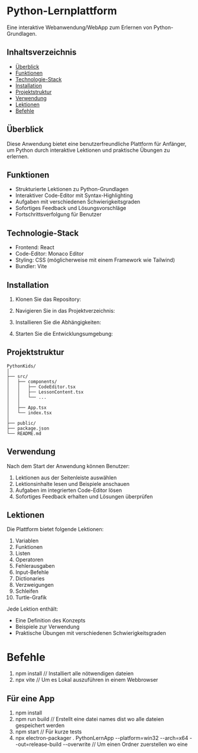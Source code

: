 # Python-Lernplattform

Eine interaktive Webanwendung/WebApp zum Erlernen von Python-Grundlagen.

## Inhaltsverzeichnis

- [Überblick](#überblick)
- [Funktionen](#funktionen)
- [Technologie-Stack](#technologie-stack)
- [Installation](#installation)
- [Projektstruktur](#projektstruktur)
- [Verwendung](#verwendung)
- [Lektionen](#lektionen)
- [Befehle](#befehle)

## Überblick

Diese Anwendung bietet eine benutzerfreundliche Plattform für Anfänger, um Python durch interaktive Lektionen und praktische Übungen zu erlernen.

## Funktionen

- Strukturierte Lektionen zu Python-Grundlagen
- Interaktiver Code-Editor mit Syntax-Highlighting
- Aufgaben mit verschiedenen Schwierigkeitsgraden
- Sofortiges Feedback und Lösungsvorschläge
- Fortschrittsverfolgung für Benutzer

## Technologie-Stack

- Frontend: React
- Code-Editor: Monaco Editor
- Styling: CSS (möglicherweise mit einem Framework wie Tailwind)
- Bundler: Vite

## Installation

1. Klonen Sie das Repository:

2. Navigieren Sie in das Projektverzeichnis:

3. Installieren Sie die Abhängigkeiten:

4. Starten Sie die Entwicklungsumgebung:


## Projektstruktur

```
PythonKids/
│
├── src/
│   ├── components/
│   │   ├── CodeEditor.tsx
│   │   ├── LessonContent.tsx
│   │   └── ...
│   │
│   ├── App.tsx
│   └── index.tsx
│
├── public/
├── package.json
└── README.md
```


## Verwendung

Nach dem Start der Anwendung können Benutzer:

1. Lektionen aus der Seitenleiste auswählen
2. Lektionsinhalte lesen und Beispiele anschauen
3. Aufgaben im integrierten Code-Editor lösen
4. Sofortiges Feedback erhalten und Lösungen überprüfen

## Lektionen

Die Plattform bietet folgende Lektionen:

1. Variablen
2. Funktionen
3. Listen
4. Operatoren
5. Fehlerausgaben
6. Input-Befehle
7. Dictionaries
8. Verzweigungen
9. Schleifen
10. Turtle-Grafik

Jede Lektion enthält:
- Eine Definition des Konzepts
- Beispiele zur Verwendung
- Praktische Übungen mit verschiedenen Schwierigkeitsgraden

# Befehle
1. npm install // Installiert alle nötwendigen dateien
2. npx vite // Um es Lokal auszuführen in einem Webbrowser
## Für eine App
1. npm install
2. npm run build // Erstellt eine datei names dist wo alle dateien gespeichert werden
3. npm start // Für kurze tests
4. npx electron-packager . PythonLernApp --platform=win32 --arch=x64 --out=release-build --overwrite // Um einen Ordner zuerstellen wo eine 
